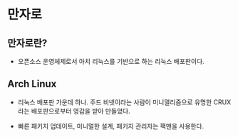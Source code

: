 # 만자로

## 만자로란?

- 오픈소스 운영체제로서 아치 리눅스를 기반으로 하는 리눅스 배포판이다.


## Arch Linux

- 리눅스 배포판 가운데 하나. 주드 비넷이라는 사람이 미니멀리즘으로 유명한 CRUX라는 배포판으로부터 영감을 받아 만들었다. 

- 빠른 패키지 업데이트, 미니멀한 설계, 패키지 관리자는 팩맨을 사용한다.
